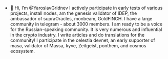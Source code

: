 - 👋 Hi, I’m @YaroslavGridnev
I actively participate in early tests of various projects, install nodes, am the genesis validator of IDEP, the ambassador of supraOracles, monbeam, GoldFINCH. I have a large community in telegram - about 3000 members. 
I am ready to be a voice for the Russian-speaking community. It is very numerous and influential in the crypto industry. I write articles and do translations for the community! 
I participate in the celestia devnet, an early supporter of masa, validator of Massa, kyve, Zeitgeist, ponthem, and cosmos ecosystem.

<!---
YaroslavGridnev/YaroslavGridnev is a ✨ special ✨ repository because its `README.md` (this file) appears on your GitHub profile.
You can click the Preview link to take a look at your changes.
--->
